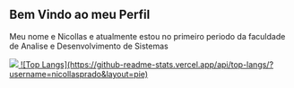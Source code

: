 ## Bem Vindo ao meu Perfil
Meu nome e Nicollas e atualmente estou no primeiro periodo da faculdade de Analise e Desenvolvimento de Sistemas
<div>
  <a href="https://github.com/nicollasprado/nicollasprado">
    <img src="(https://github-readme-stats.vercel.app/api?username=nicollasprado&show_icons=true&theme=transparent">
  ![Top Langs](https://github-readme-stats.vercel.app/api/top-langs/?username=nicollasprado&layout=pie)
</div>



